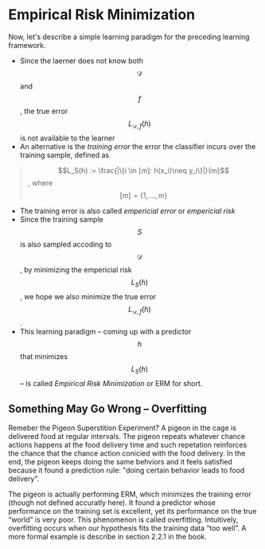 # Empirical Risk Minimization
Now, let's describe a simple  learning paradigm for the preceding learning framework.

* Since the laerner does not know both $$\mathcal{D}$$ and $$f$$, the true error $$L_{ \mathcal{D},f}(h)$$ is not available to the learner
* An alternative is the *training error* the error the classifier incurs over the training sample, defined as 
> $$L_S(h) := \frac{|\{i \in [m]: h(x_i)\neq y_i\}|}{m}$$, where $$[m]=\{1,\dots,m\}$$
* The training error is also called *empericial error* or *empericial risk*
* Since the training sample $$S$$ is also sampled accoding to $$ \mathcal{D}$$, by minimizing the empericial risk $$L_S(h)$$, we hope we also minimize the true error $$L_{ \mathcal{D},f}(h)$$. 
* This learning paradigm – coming up with a predictor $$h$$ that minimizes $$L_S(h)$$ – is called *Empirical Risk Minimization* or ERM for short.

## Something May Go Wrong – Overfitting
Remeber the Pigeon Superstition Experiment? A pigeon in the cage is delivered food at regular intervals. The pigeon repeats whatever chance actions happens at the food delivery time and such repetation reinforces the chance that the chance action conicied with the food delivery. In the end, the pigeon keeps doing the same behviors and it feels satisfied because it found a prediction rule: "doing certain behavior leads to food delivery".

The pigeon is actually performing ERM, which minimizes the training error (though not defined accuratly here). It found a predictor whose performance on the training set is excellent, yet its performance on the true “world” is very poor. This phenomenon is called
overfitting. Intuitively, overfitting occurs when our hypothesis fits the training data “too well”. A more formal example is describe in section 2.2.1 in the book.
